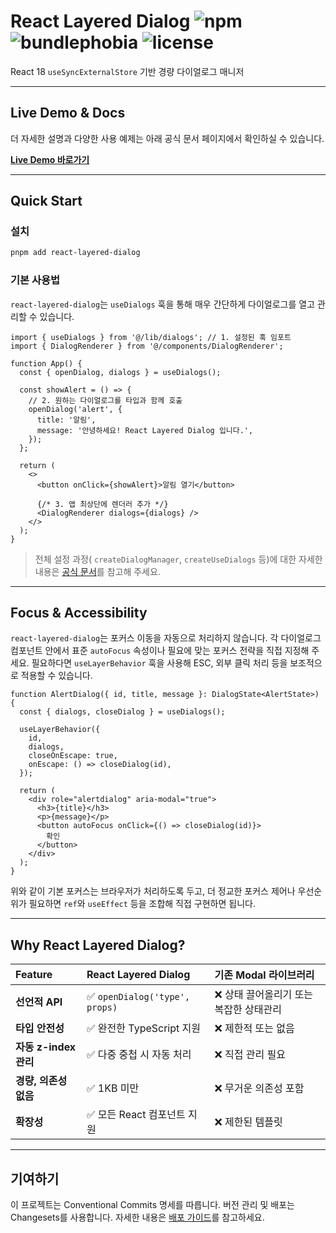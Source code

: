 # React Layered Dialog ![npm](https://img.shields.io/npm/v/react-layered-dialog) ![bundlephobia](https://img.shields.io/bundlephobia/minzip/react-layered-dialog) ![license](https://img.shields.io/npm/l/react-layered-dialog)

React 18 `useSyncExternalStore` 기반 경량 다이얼로그 매니저

---

## Live Demo & Docs

더 자세한 설명과 다양한 사용 예제는 아래 공식 문서 페이지에서 확인하실 수 있습니다.

**[Live Demo 바로가기](https://seunjin.github.io/react-layered-dialog/getting-started/introduction)**

---

## Quick Start

### 설치

```bash
pnpm add react-layered-dialog
```

### 기본 사용법

`react-layered-dialog`는 `useDialogs` 훅을 통해 매우 간단하게 다이얼로그를 열고 관리할 수 있습니다.

```tsx
import { useDialogs } from '@/lib/dialogs'; // 1. 설정된 훅 임포트
import { DialogRenderer } from '@/components/DialogRenderer';

function App() {
  const { openDialog, dialogs } = useDialogs();

  const showAlert = () => {
    // 2. 원하는 다이얼로그를 타입과 함께 호출
    openDialog('alert', {
      title: '알림',
      message: '안녕하세요! React Layered Dialog 입니다.',
    });
  };

  return (
    <>
      <button onClick={showAlert}>알림 열기</button>

      {/* 3. 앱 최상단에 렌더러 추가 */}
      <DialogRenderer dialogs={dialogs} />
    </>
  );
}
```

> 전체 설정 과정( `createDialogManager`, `createUseDialogs` 등)에 대한 자세한 내용은 [공식 문서](https://seunjin.github.io/react-layered-dialog/getting-started/quick-start)를 참고해 주세요.

---

## Focus & Accessibility

`react-layered-dialog`는 포커스 이동을 자동으로 처리하지 않습니다. 각 다이얼로그 컴포넌트 안에서 표준
`autoFocus` 속성이나 필요에 맞는 포커스 전략을 직접 지정해 주세요.
필요하다면 `useLayerBehavior` 훅을 사용해 ESC, 외부 클릭 처리 등을 보조적으로 적용할 수 있습니다.

```tsx
function AlertDialog({ id, title, message }: DialogState<AlertState>) {
  const { dialogs, closeDialog } = useDialogs();

  useLayerBehavior({
    id,
    dialogs,
    closeOnEscape: true,
    onEscape: () => closeDialog(id),
  });

  return (
    <div role="alertdialog" aria-modal="true">
      <h3>{title}</h3>
      <p>{message}</p>
      <button autoFocus onClick={() => closeDialog(id)}>
        확인
      </button>
    </div>
  );
}
```

위와 같이 기본 포커스는 브라우저가 처리하도록 두고, 더 정교한 포커스 제어나 우선순위가 필요하면 `ref`와
`useEffect` 등을 조합해 직접 구현하면 됩니다.

---

## Why React Layered Dialog?

| Feature | React Layered Dialog | 기존 Modal 라이브러리 |
| :--- | :--- | :--- |
| **선언적 API** | ✅ `openDialog('type', props)` | ❌ 상태 끌어올리기 또는 복잡한 상태관리 |
| **타입 안전성** | ✅ 완전한 TypeScript 지원 | ❌ 제한적 또는 없음 |
| **자동 z-index 관리** | ✅ 다중 중첩 시 자동 처리 | ❌ 직접 관리 필요 |
| **경량, 의존성 없음** | ✅ 1KB 미만 | ❌ 무거운 의존성 포함 |
| **확장성** | ✅ 모든 React 컴포넌트 지원 | ❌ 제한된 템플릿 |

---

## 기여하기

이 프로젝트는 Conventional Commits 명세를 따릅니다.
버전 관리 및 배포는 Changesets를 사용합니다. 자세한 내용은 [배포 가이드](./docs/03-releasing.md)를 참고하세요.

